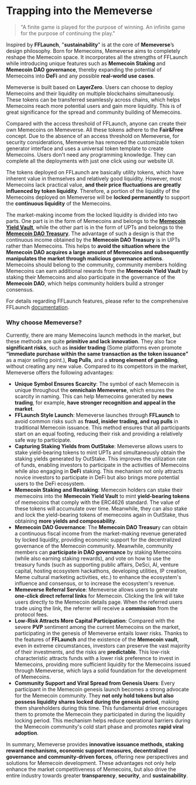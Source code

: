 # Trapping into the Memeverse

> "A finite game is played for the purpose of winning. An infinite game for the purpose of continuing the play."&#x20;

Inspired by **FFLaunch**, "**sustainability**" is at the core of **Memeverse**’s design philosophy. Born for Memecoins, Memeverse aims to completely reshape the Memecoin space. It incorporates all the strengths of FFLaunch while introducing unique features such as **Memecoin Staking** and **Memecoin DAO governance**, thereby expanding the potential of Memecoins into **DeFi** and any possible **real-world use cases**.

Memeverse is built based on **LayerZero**. Users can choose to deploy Memecoins and their liquidity on multiple blockchains simultaneously. These tokens can be transferred seamlessly across chains, which helps Memecoins reach more potential users and gain more liquidity. This is of great significance for the spread and community building of Memecoins.

Compared with the access threshold of FFLaunch, anyone can create their own Memecoins on Memeverse. All these tokens adhere to the **Fair\&Free** concept. Due to the absence of an access threshold on Memeverse, for security considerations, Memeverse has removed the customizable token generator interface and uses a universal token template to create Memecoins. Users don't need any programming knowledge. They can complete all the deployments with just one click using our website UI.

The tokens deployed on FFLaunch are basically utility tokens, which have inherent value in themselves and relatively good liquidity. However, most Memecoins lack practical value, **and their price fluctuations are greatly influenced by token liquidity**. Therefore, a portion of the liquidity of the Memecoins deployed on Memeverse will be **locked permanently** to support the **continuous liquidity** of the Memecoins.

The market-making income from the locked liquidity is divided into two parts. One part is in the form of Memecoins and belongs to the [**Memecoin Yield Vault**](meme-defi-dao/memecoin-staking.md), while the other part is in the form of UPTs and belongs to the [**Memecoin DAO Treasury**](meme-defi-dao/memecoin-dao-governance/). The advantage of such a design is that the continuous income obtained by the **Memecoin DAO Treasury** is in UPTs rather than Memecoins. This helps to **avoid the situation where the Memecoin DAO acquires a large amount of Memecoins and subsequently manipulates the market through malicious governance actions**. Memecoins should belong to the community, community members holding Memecoins can earn additional rewards from the **Memecoin Yield Vault** by staking their Memecoins and also participate in the governance of the **Memecoin DAO**, which helps community holders build a stronger consensus.

For details regarding FFLaunch features, please refer to the comprehensive FFLaunch [documentation](../fflaunch/).

### Why choose Memeverse?

Currently, there are many Memecoins launch methods in the market, but these methods are quite **primitive and lack innovation**. They also face **significant risks**, such as **insider trading** (Some platforms even promote **“immediate purchase within the same transaction as the token issuance”** as a major selling point.), **Rug Pulls**, and a **strong element of gambling**, without creating any new value. Compared to its competitors in the market, Memeverse offers the following advantages:

* **Unique Symbol Ensures Scarcity**: The symbol of each Memecoin is unique throughout the **omnichain Memeverse**, which ensures the scarcity in naming. This can help Memecoins generated by **news trading**, for example, **have stronger recognition and appeal in the market**.
* **FFLaunch Style Launch**: Memeverse launches through **FFLaunch** to avoid common risks such as **fraud, insider trading, and rug pulls** in traditional Memecoin issuance. This method ensures that all participants start on an equal footing, reducing their risk and providing a relatively safe way to participate.
* **Capturing Staking Yields from OutStake**: Memeverse allows users to stake yield-bearing tokens to mint UPTs and simultaneously obtain the staking yields generated by OutStake. This improves the utilization rate of funds, enabling investors to participate in the activities of Memecoins while also engaging in **DeFi** staking. This mechanism not only attracts novice investors to participate in DeFi but also brings more potential users to the DeFi ecosystem.
* **Memecoin Staking and Restaking**: Memecoin holders can stake their memecoins into the **Memecoin Yield Vault** to mint **yield-bearing tokens** of memecoins that comply with the ERC4626 standard. The value of these tokens will accumulate over time. Meanwhile, they can also stake and lock the yield-bearing tokens of memecoins again in OutStake, thus obtaining **more yields and composability**.
* **Memecoin DAO Governance**: The **Memecoin DAO Treasur**y can obtain a continuous fiscal income from the market-making revenue generated by locked liquidity, providing economic support for the decentralized governance of the Memecoin community. Meanwhile, community members can **participate in DAO governance** by staking Memecoins (while also earning staking rewards), and vote on how to use the treasury funds (such as supporting public affairs, DeSci, AI, venture capital, hosting ecosystem hackathons, developing utilities, IP creation, Meme cultural marketing activities, etc.) to enhance the ecosystem's influence and consensus, or to increase the ecosystem's revenue.
* **Memeverse Referral Service**: Memeverse allows users to generate **one-click direct referral links** for Memecoin. Clicking the link will take users directly to the Memecoin details page. When the referred users trade using the link, the referrer will receive a **commission** from the protocol fees.
* **Low-Risk Attracts More Capital Participation**: Compared with the severe **PVP** sentiment among the current Memecoins on the market, participating in the genesis of Memeverse entails lower risks. Thanks to the features of **FFLaunch** and the existence of the **Memecoin vault**, even in extreme circumstances, investors can preserve the vast majority of their investments, and the risks are **predictable**. This low-risk characteristic attracts funds with a lower risk preference to invest in Memecoins, providing more sufficient liquidity for the Memecoins issued through Memeverse, which lays a solid foundation for the development of Memecoins.
* **Community Support and Viral Spread from Genesis Users**: Every participant in the Memecoin genesis launch becomes a strong advocate for the Memecoin community. They **not only hold tokens but also possess liquidity shares locked during the genesis period**, making them shareholders during this time. This fundamental drive encourages them to promote the Memecoin they participated in during the liquidity locking period. This mechanism helps reduce operational barriers during the Memecoin community's cold start phase and promotes **rapid viral adoption**.

In summary, Memeverse provides **innovative issuance methods, staking reward mechanisms, economic support measures, decentralized governance** **and community-driven forces**, offering new perspectives and solutions for Memecoin development. These advantages not only help enhance the market competitiveness of Memecoins, but also drive the entire industry towards greater **transparency**, **security**, and **sustainability**.

